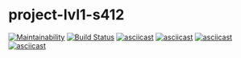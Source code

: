 # project-lvl1-s412
[![Maintainability](https://api.codeclimate.com/v1/badges/7e0688e471eb48756f10/maintainability)](https://codeclimate.com/github/euhoo/project-lvl1-s412/maintainability)
[![Build Status](https://travis-ci.org/euhoo/project-lvl1-s412.svg?branch=master)](https://travis-ci.org/euhoo/project-lvl1-s412)
[![asciicast](https://asciinema.org/a/PBIhv9h6Qwg7tu9s1iQC5kvLb.svg)](https://asciinema.org/a/PBIhv9h6Qwg7tu9s1iQC5kvLb)
[![asciicast](https://asciinema.org/a/oLjuFHHnHhwpeJl2ZsVeQWBvJ.svg)](https://asciinema.org/a/oLjuFHHnHhwpeJl2ZsVeQWBvJ)
[![asciicast](https://asciinema.org/a/Zd6j5Bsst2bf8daeGqdOzBcK4.svg)](https://asciinema.org/a/Zd6j5Bsst2bf8daeGqdOzBcK4)
[![asciicast](https://asciinema.org/a/YW7dKwSeh5MWcYRlRtfOustcJ.svg)](https://asciinema.org/a/YW7dKwSeh5MWcYRlRtfOustcJ)